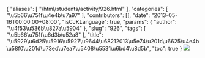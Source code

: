 {
    "aliases": [
        "/html/students/activity/926.html"
    ],
    "categories": [
        "\u5b66\u751f\u4e4b\u7a97"
    ],
    "contributors": [],
    "date": "2013-05-16T00:00:00+08:00",
    "isCJKLanguage": true,
    "params": {
        "author": "\u4f53\u536b\u827a\u5904"
    },
    "slug": "926",
    "tags": [
        "\u5b66\u751f\u6d3b\u52a8"
    ],
    "title": "\u5929\u6d25\u5916\u5927\u9644\u68212013\u5e74\u201c\u6625\u4e4b\u58f0\u201d\u73ed\u7ea7\u5408\u5531\u6bd4\u8d5b",
    "toc": true
}
![](https://cdn.tfls.online/mirror/full/a2500754f44059839f7d22c5ae96d79e3353730f.jpg)

